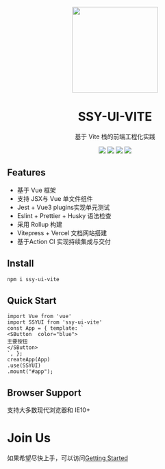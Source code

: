 
<p align="center">
<img src = "https://cdn.vuetifyjs.com/docs/images/brand-kit/v-logo.png" style="width:200px;"/>
</p>
<h1 align="center">SSY-UI-VITE</h1>
<p align="center">
  基于 Vite 栈的前端工程化实践
</p>
<p align="center">
<img src="https://img.shields.io/github/license/Nagnahs-1/Web-SSY-UI-VITE?color=red"/>
<img src="https://img.shields.io/npm/v/ssy-ui-vite?color=red" />
<img src="https://img.shields.io/npm/dm/ssy-ui-vite?color=red" />
<a href="https://codecov.io/github/LilyHmg/ssy-ui-vite" > 
 <img src="https://codecov.io/github/LilyHmg/ssy-ui-vite/graph/badge.svg?token=NOAVO0C3PD"/> 
 </a>
</p>

## Features
- 基于 Vue 框架
- 支持 JSX与 Vue 单文件组件
- Jest + Vue3 plugins实现单元测试
- Eslint + Prettier + Husky 语法检查
- 采用 Rollup 构建
- Vitepress + Vercel 文档网站搭建
- 基于Action CI 实现持续集成与交付

## Install

```bash
npm i ssy-ui-vite
```

## Quick Start

```vue
import Vue from 'vue'
import SSYUI from 'ssy-ui-vite'
const App = { template: `
<SButton  color="blue">
主要按钮
</SButton>
`, };
createApp(App)
.use(SSYUI)
.mount("#app");
```

## Browser Support

支持大多数现代浏览器和 IE10+

# Join Us

如果希望尽快上手，可以访问[Getting Started](https://web-ssy-ui-vite.vercel.app/)
